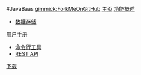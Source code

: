 #JavaBaas
[gimmick:ForkMeOnGitHub](https://github.com/JavaBaas/JavaBaasServer)
[主页](index.md)
[功能概述]()

  * [数据存储](overview/object.md)

[用户手册]()

  * [命令行工具](manual/command_line.md)
  * [REST API](manual/rest_api.md)

[下载](download.md)
